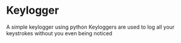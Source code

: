 # Keylogger
A simple keylogger using python 
Keyloggers are used to log all your keystrokes without you even being noticed
